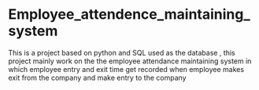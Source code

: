 # Employee_attendence_maintaining_system
This is a project based on python and SQL used as the database , this project mainly work on the the employee attendance maintaining system in which employee entry and exit time get recorded when  employee makes exit from the company and make entry to the company
